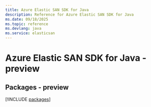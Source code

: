```yaml
---
title: Azure Elastic SAN SDK for Java
description: Reference for Azure Elastic SAN SDK for Java
ms.date: 09/18/2025
ms.topic: reference
ms.devlang: java
ms.service: elasticsan
---
```

# Azure Elastic SAN SDK for Java - preview
## Packages - preview
[!INCLUDE [packages](elastic-san-index.md)]